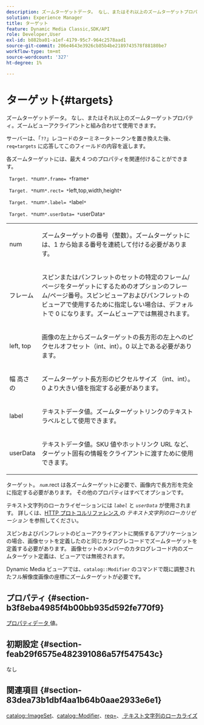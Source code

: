 ```yaml
---
description: ズームターゲットデータ。 なし、またはそれ以上のズームターゲットプロパティ。ズームビューアクライアントと組み合わせて使用できます。
solution: Experience Manager
title: ターゲット
feature: Dynamic Media Classic,SDK/API
role: Developer,User
exl-id: b882ba01-a1ef-4179-95c7-964c2578aad1
source-git-commit: 206e4643e3926cb85b4be2189743578f88180be7
workflow-type: tm+mt
source-wordcount: '327'
ht-degree: 1%

---
```


# ターゲット{#targets}

ズームターゲットデータ。 なし、またはそれ以上のズームターゲットプロパティ。ズームビューアクライアントと組み合わせて使用できます。

サーバーは、「`??`」レコードのターミネータトークンを置き換えた後、`req=targets` に応答してこのフィールドの内容を返します。

各ズームターゲットには、最大 4 つのプロパティを関連付けることができます。

` Target. *`num`*.frame= *`frame`*`

` Target. *`num`*.rect= *`left,top,width,height`*`

` Target. *`num`*.label= *`label`*`

` Target. *`num`*.userData= *`userData`*`

<table id="simpletable_4C20157A7A444DEB9959B335CAFBAEC8"> 
 <tr class="strow"> 
  <td class="stentry"> <p> <span class="codeph"> <span class="varname"> num </span> </span> </p> </td> 
  <td class="stentry"> <p>ズームターゲットの番号（整数）。ズームターゲットには、1 から始まる番号を連続して付ける必要があります。 </p> </td> 
 </tr> 
 <tr class="strow"> 
  <td class="stentry"> <p> <span class="codeph"> <span class="varname"> フレーム </span> </span> </p> </td> 
  <td class="stentry"> <p>スピンまたはパンフレットのセットの特定のフレーム/ページをターゲットにするためのオプションのフレーム/ページ番号。スピンビューアおよびパンフレットのビューアで使用するために指定しない場合は、デフォルトで 0 になります。ズームビューアでは無視されます。 </p> </td> 
 </tr> 
 <tr class="strow"> 
  <td class="stentry"> <p> <span class="codeph"> <span class="varname"> left, top </span> </span> </p> </td> 
  <td class="stentry"> <p>画像の左上からズームターゲットの長方形の左上へのピクセルオフセット（int、int）。0 以上である必要があります。 </p> </td> 
 </tr> 
 <tr class="strow"> 
  <td class="stentry"> <p> 幅 <span class="varname"> 高さ </span></span> の <span class="codeph"> </p> </td> 
  <td class="stentry"> <p>ズームターゲット長方形のピクセルサイズ （int、int）。0 より大きい値を指定する必要があります。 </p> </td> 
 </tr> 
 <tr class="strow"> 
  <td class="stentry"> <p> <span class="codeph"> <span class="varname"> label </span> </span> </p> </td> 
  <td class="stentry"> <p>テキストデータ値。ズームターゲットリンクのテキストラベルとして使用できます。 </p> </td> 
 </tr> 
 <tr class="strow"> 
  <td class="stentry"> <p> <span class="codeph"> <span class="varname"> userData </span> </span> </p> </td> 
  <td class="stentry"> <p>テキストデータ値。SKU 値やホットリンク URL など、ターゲット固有の情報をクライアントに渡すために使用できます。 </p> </td> 
 </tr> 
</table>

ターゲット。 *`num`*.rect は各ズームターゲットに必要で、画像内で長方形を完全に指定する必要があります。 その他のプロパティはすべてオプションです。

テキスト文字列のローカライゼーションには *`label`* と *`userData`* が使用されます。 詳しくは、[HTTP プロトコルリファレンス ](/help/aem-is-ir-api/is-api/http-ref/image-serving-api-ref/c-http-protocol-reference/c-syntax-and-features/r-text-string-localization.md) の *テキスト文字列のローカリゼーション* を参照してください。

スピンおよびパンフレットのビューアクライアントに関係するアプリケーションの場合、画像セットを定義したのと同じカタログレコードでズームターゲットを定義する必要があります。 画像セットのメンバーのカタログレコード内のズームターゲット定義は、ビューアでは無視されます。

Dynamic Media ビューアでは、`catalog::Modifier` のコマンドで既に調整されたフル解像度画像の座標にズームターゲットが必要です。

## プロパティ {#section-b3f8eba4985f4b00bb935d592fe770f9}

[ プロパティデータ ](/help/aem-is-ir-api/is-api/image-catalog/image-serving-api-ref/c-image-catalog-reference/c-overview/c-common-data-types/r-property-data.md) 値。

## 初期設定 {#section-feab29f6575e482391086a57f547543c}

なし

## 関連項目 {#section-83dea73b1dbf4aa1b64b0aae2933e6e1}

[catalog::ImageSet](../../../../../../is-api/image-catalog/image-serving-api-ref/c-image-catalog-reference/c-image-svg-data-reference/c-image-data-reference/r-imageset-cat.md#reference-4764d347afd64afdaede9a74c7565256)、[catalog::Modifier](../../../../../../is-api/image-catalog/image-serving-api-ref/c-image-catalog-reference/c-image-svg-data-reference/c-image-data-reference/r-modifier-cat.md#reference-d2c6884b3a2248fab81a112d27969834)、[req=](/help/aem-is-ir-api/is-api/http-ref/image-serving-api-ref/c-http-protocol-reference/c-command-reference/r-req/r-req.md)、[ テキスト文字列のローカライズ ](/help/aem-is-ir-api/is-api/http-ref/image-serving-api-ref/c-http-protocol-reference/c-syntax-and-features/r-text-string-localization.md)
